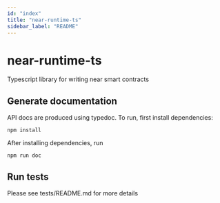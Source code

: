 ```yaml
---
id: "index"
title: "near-runtime-ts"
sidebar_label: "README"
---
```


# near-runtime-ts
Typescript library for writing near smart contracts

## Generate documentation

API docs are produced using typedoc. To run, first install dependencies:

```
npm install
```

After installing dependencies, run

```
npm run doc
```

## Run tests

Please see tests/README.md for more details
